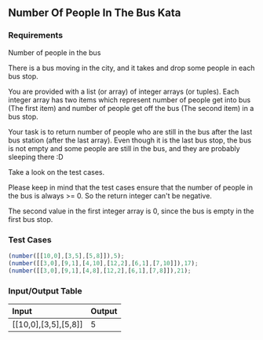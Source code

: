 ## Number Of People In The Bus Kata

### Requirements 

Number of people in the bus

There is a bus moving in the city, and it takes and drop some people in each bus stop.

You are provided with a list (or array) of integer arrays (or tuples). Each integer array has two items which represent number of people get into bus (The first item) and number of people get off the bus (The second item) in a bus stop.

Your task is to return number of people who are still in the bus after the last bus station (after the last array). Even though it is the last bus stop, the bus is not empty and some people are still in the bus, and they are probably sleeping there :D

Take a look on the test cases.

Please keep in mind that the test cases ensure that the number of people in the bus is always >= 0. So the return integer can't be negative.

The second value in the first integer array is 0, since the bus is empty in the first bus stop.

### Test Cases

```JavaScript
(number([[10,0],[3,5],[5,8]]),5);
(number([[3,0],[9,1],[4,10],[12,2],[6,1],[7,10]]),17);
(number([[3,0],[9,1],[4,8],[12,2],[6,1],[7,8]]),21);
```

### Input/Output Table

| Input                                          | Output |
| :--------------------------------------------- | :----- |
| [[10,0],[3,5],[5,8]]                           | 5      |



